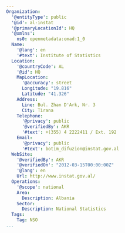 ```yaml
---
Organization:
  '@entityType': public
  '@id': al-instat
  '@primaryLocationId': HQ
  '@xmlns':
    ns0: openmetadata:omad:1_0
  Name:
    '@lang': en
    '#text': Institute of Statistics
  Location:
    '@countryCode': AL
    '@id': HQ
    MapLocation:
      '@accuracy': street
      Longitude: "19.816"
      Latitude: "41.326"
    Address:
      Line: Bul. Zhan D'Ark, Nr. 3
      City: Tirana
    Telephone:
      '@privacy': public
      '@verifiedBy': AKR
      '#text': +(355) 4 2222411 / Ext. 192
    Email:
      '@privacy': public
      '#text': botim_difuzion@instat.gov.al
  WebSite:
    '@verifiedBy': AKR
    '@verifiedOn': "2012-03-15T00:00:00Z"
    '@lang': en
    Url: http://www.instat.gov.al/
  Operations:
    '@scope': national
    Area:
      Description: Albania
    Sector:
      Description: National Statistics
  Tags:
    Tag: NSO
...
```

